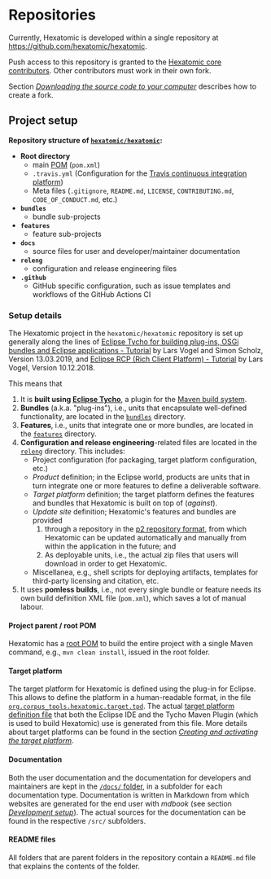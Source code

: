 # Repositories

Currently, Hexatomic is developed within a single repository at <https://github.com/hexatomic/hexatomic>.

Push access to this repository is granted to the [Hexatomic core contributors](https://github.com/hexatomic/hexatomic#core-contributors).
Other contributors must work in their own fork.

Section [*Downloading the source code to your computer*](../getting-the-source-code.html#downloading-the-source-code-to-your-computer) describes how to create a fork.

## Project setup

**Repository structure of [`hexatomic/hexatomic`](https://github.com/hexatomic/hexatomic):**

- **Root directory**
    - main [POM](http://web.archive.org/web/20191212124853/https://maven.apache.org/guides/introduction/introduction-to-the-pom.html) (`pom.xml`)
    - `.travis.yml` (Configuration for the [Travis continuous integration platform](https://travis-ci.org/))
    - Meta files (`.gitignore`, `README.md`, `LICENSE`, `CONTRIBUTING.md`, `CODE_OF_CONDUCT.md`, etc.)
- **`bundles`**
    - bundle sub-projects
- **`features`**
    - feature sub-projects
- **`docs`**
    - source files for user and developer/maintainer documentation
- **`releng`**
    - configuration and release engineering files
- **`.github`** 
    - GitHub specific configuration, such as issue templates and workflows of the GitHub Actions CI

### Setup details

The Hexatomic project in the `hexatomic/hexatomic` repository is set up generally
along the lines of [Eclipse Tycho for building plug-ins, OSGi bundles and Eclipse applications - Tutorial](http://web.archive.org/web/20190801113418/https://www.vogella.com/tutorials/EclipseTycho/article.html) by 
Lars Vogel and Simon Scholz, Version 13.03.2019, and [Eclipse RCP (Rich Client Platform) - Tutorial](http://web.archive.org/web/20190807184652/https://www.vogella.com/tutorials/EclipseRCP/article.html) by Lars Vogel, Version 10.12.2018.

This means that

1. It is **built using [Eclipse Tycho](http://web.archive.org/web/20190807185333/https://www.eclipse.org/tycho/)**, a plugin for the [Maven build system](http://web.archive.org/web/20190806000707/https://maven.apache.org/).
2. **Bundles** (a.k.a. "plug-ins"), i.e., units that encapsulate well-defined functionality, are located in the [`bundles`](https://github.com/hexatomic/hexatomic/tree/master/bundles/) directory.
3. **Features**, i.e., units that integrate one or more bundles, are located in the [`features`](https://github.com/hexatomic/hexatomic/tree/feature/0.1.0/features/) directory.
4. **Configuration and release engineering**-related files are located in the [`releng`](https://github.com/hexatomic/hexatomic/tree/feature/0.1.0/releng/) directory. This includes:
    - Project configuration (for packaging, target platform configuration, etc.)
    - *Product* definition; in the Eclipse world, products are units that in turn integrate one or more features to define a deliverable software.
    - *Target platform* definition; the target platform defines the features and bundles that Hexatomic is built on top of (*against*).
    - *Update site* definition; Hexatomic's features and bundles are provided 
        1. through a repository in the [p2 repository format](http://web.archive.org/web/20190807191916/https://www.eclipse.org/equinox/p2/), from which Hexatomic can be updated automatically and manually from within the application in the future; and
        2. As deployable units, i.e., the actual zip files that users will download in order to get Hexatomic.
    -  Miscellanea, e.g., shell scripts for deploying artifacts, templates for third-party licensing and citation, etc. 
5. It uses **pomless builds**, i.e., not every single bundle or feature needs its own build definition XML file (`pom.xml`), which saves a lot of manual labour.

#### Project parent / root POM

Hexatomic has a [root POM](https://github.com/hexatomic/hexatomic/tree/master/pom.xml) to build the entire project with a single Maven command, e.g., `mvn clean install`, issued in the root folder.

#### Target platform

The target platform for Hexatomic is defined using the []() plug-in for Eclipse.
This allows to define the platform in a human-readable format, in the file [`org.corpus_tools.hexatomic.target.tpd`](https://github.com/hexatomic/hexatomic/blob/develop/releng/org.corpus_tools.hexatomic.target/org.corpus_tools.hexatomic.target.tpd).
The actual [target platform definition file](https://github.com/hexatomic/hexatomic/blob/develop/releng/org.corpus_tools.hexatomic.target/org.corpus_tools.hexatomic.target.target) that both the Eclipse IDE and the Tycho Maven Plugin (which is used to build Hexatomic) use is generated
from this file.
More details about target platforms can be found in the section [*Creating and activating the target platform*](../activating-target-platform.html).

#### Documentation

Both the user documentation and the documentation for developers and maintainers are kept in the [`/docs/` folder](https://github.com/hexatomic/hexatomic/tree/develop/docs), in a subfolder for each documentation type.
Documentation is written in Markdown from which websites are generated for the end user with *mdbook* (see section [*Development setup*](../setup.html#mdbook)).
The actual sources for the documentation can be found in the respective `/src/` subfolders.

#### README files

All folders that are parent folders in the repository contain a `README.md` file that explains the contents of the folder.

